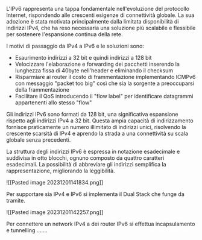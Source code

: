 L'IPv6 rappresenta una tappa fondamentale nell'evoluzione del protocollo Internet, rispondendo alle crescenti esigenze di connettività globale. La sua adozione è stata motivata principalmente dalla limitata disponibilità di indirizzi IPv4, che ha reso necessaria una soluzione più scalabile e flessibile per sostenere l'espansione continua della rete. 

I motivi di passaggio da IPv4 a IPv6 e le soluzioni sono:
- Esaurimento indirizzi a 32 bit e quindi indirizzi a 128 bit
- Velocizzare l'elaborazione e forwarding dei pacchetti inserendo la lunghezza fissa di 40byte nell'header e eliminando il checksum
- Risparmiare ai router il costo di frammentazione implementando ICMPv6 con messaggio "packet too big" così che sia la sorgente a preoccuparsi della frammentazione
- Facilitare il QoS introducendo il "flow label" per identificare datagrammi appartenenti allo stesso "flow"

Gli indirizzi IPv6 sono formati da 128 bit, una significativa espansione rispetto agli indirizzi IPv4 a 32 bit. Questa ampia capacità di indirizzamento fornisce praticamente un numero illimitato di indirizzi unici, risolvendo la crescente scarsità di IPv4 e aprendo la strada a una connettività su scala globale senza precedenti. 

La struttura degli indirizzi IPv6 è espressa in notazione esadecimale e suddivisa in otto blocchi, ognuno composto da quattro caratteri esadecimali. La possibilità di abbreviare gli indirizzi semplifica la rappresentazione, migliorando la leggibilità. 


![[Pasted image 20231201141834.png]]

Per supportare sia IPv4 e IPv6 si implementa il Dual Stack che funge da tramite.

![[Pasted image 20231201142257.png]]

Per connettere un network IPv4 a dei router IPv6 si effettua incapsulamento e tunnelling .......